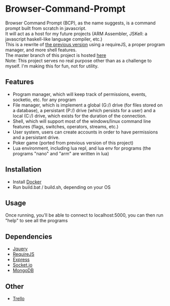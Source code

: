 # Browser-Command-Prompt
Browser Command Prompt (BCP), as the name suggests, is a command prompt built from scratch in javascript.  
It will act as a host for my future projects (ARM Assembler, JSKell: a javascript haskell-like language compiler, etc.)  
This is a rewrite of [the previous version](https://secret-eyrie-92934.herokuapp.com/) using a requireJS, a proper program manager, and more shell features.  
The master branch of this project is hosted [here](http://browsercmd.com/)  
Note: This project serves no real purpose other than as a challenge to myself. I'm making this for fun, not for utility.

## Features
- Program manager, which will keep track of permissions, events, socketio, etc. for any program
- File manager, which is implement a global (G:/) drive (for files stored on a database), a persistant (P:/) drive (which persists for a user) and a local (C:/) drive, which exists for the duration of the connection.
- Shell, which will support most of the windows/linux command line features (flags, switches, operators, streams, etc.)
- User system, users can create accounts in order to have permissions and a persistant drive.
- Poker game (ported from previous version of this project)
- Lua environment, including lua repl, and lua env for programs (the programs "nano" and "arm" are written in lua)

## Installation
- Install [Docker](https://www.docker.com/)
- Run build.bat / build.sh, depending on your OS

## Usage
Once running, you'll be able to connect to localhost:5000, you can then run "help" to see all the programs

## Dependencies
- [Jquery](https://jquery.com/)
- [RequireJS](https://requirejs.org/?)
- [Express](https://expressjs.com/)
- [Socket.io](https://socket.io/)
- [MongoDB](https://mongodb.github.io/node-mongodb-native/)

## Other
- [Trello](https://trello.com/b/k41fAIvu/bcp)